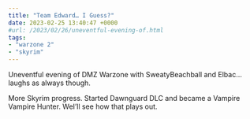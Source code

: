 ```yaml
---
title: "Team Edward… I Guess?"
date: 2023-02-25 13:40:47 +0000
#url: /2023/02/26/uneventful-evening-of.html
tags:
- "warzone 2"
- "skyrim"
---
```

Uneventful evening of DMZ Warzone with SweatyBeachball and Elbac… laughs as always though. 

More Skyrim progress. Started Dawnguard DLC and became a Vampire Vampire Hunter. WeI’ll see how that plays out. 